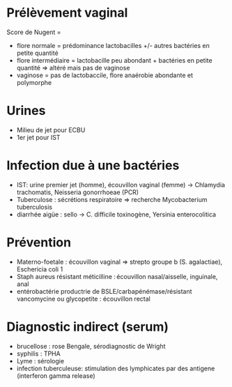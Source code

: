 # Prélèvement vaginal

Score de Nugent =

-   flore normale = prédominance lactobacilles +/- autres bactéries en
    petite quantité
-   flore intermédiaire = lactobacille peu abondant + bactéries en
    petite quantité =\> altéré mais pas de vaginose
-   vaginose = pas de lactobaccile, flore anaérobie abondante et
    polymorphe

# Urines

-   Milieu de jet pour ECBU
-   1er jet pour IST

# Infection due à une bactéries

-   IST: urine premier jet (homme), écouvillon vaginal (femme) -\>
    Chlamydia trachomatis, Neisseria gonorrhoeae (PCR)
-   Tuberculose : sécrétions respiratoire =\> recherche Mycobacterium
    tuberculosis
-   diarrhée aigüe : sello -\> C. difficile toxinogène, Yersinia
    enterocolitica

# Prévention

-   Materno-foetale : écouvillon vaginal =\> strepto groupe b (S.
    agalactiae), Eschericia coli 1
-   Staph aureus résistant méticilline : écouvillon nasal/aisselle,
    inguinale, anal
-   entérobactérie productrie de BSLE/carbapénémase/résistant
    vancomycine ou glycopetite : écouvillon rectal

# Diagnostic indirect (serum)

-   brucellose : rose Bengale, sérodiagnostic de Wright
-   syphilis : TPHA
-   Lyme : sérologie
-   infection tuberculeuse: stimulation des lymphicates par des antigene
    (interferon gamma release)
